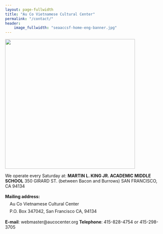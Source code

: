 ```yaml
---
layout: page-fullwidth
title: "Au Co Vietnamese Cultural Center"
permalink: "/contact/"
header:
    image_fullwidth: "seaaccsf-home-eng-banner.jpg"
---
```


<img width="424" src="{{ site.urlimg }}seaacc-logo.png">

We operate every Saturday at:
<strong>MARTIN L. KING JR. ACADEMIC MIDDLE SCHOOL</strong>
350 GIRARD ST. (between Bacon and Burrows)
SAN FRANCISCO, CA 94134
<p style="line-height: 1.5rem;">
<strong>Mailing address:</strong><br />
<span style="padding-left: 15px;">Au Co Vietnamese Cultural Center</span><br />
<span style="padding-left: 15px;">P.O. Box 347042, San Francisco CA, 94134</span>
</p>
<strong>E-mail</strong>: webmaster@aucocenter.org
<strong>Telephone</strong>: 415-828-4754 or 415-298-3705
